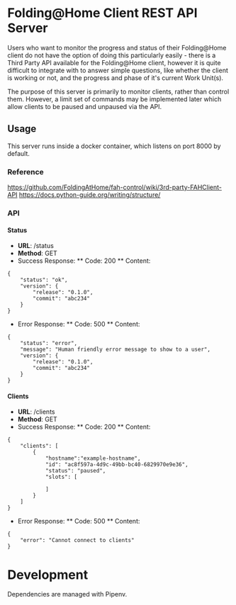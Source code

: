 # Folding@Home Client REST API Server

Users who want to monitor the progress and status of their Folding@Home client do not have the option of doing this particularly easily - there is a Third Party API available for the Folding@Home client, however it is quite difficult to integrate with to answer simple questions, like whether the client is working or not, and the progress and phase of it's current Work Unit(s).  

The purpose of this server is primarily to monitor clients, rather than control them.  However, a limit set of commands may be implemented later which allow clients to be paused and unpaused via the API.  

## Usage

This server runs inside a docker container, which listens on port 8000 by default.  

### Reference
https://github.com/FoldingAtHome/fah-control/wiki/3rd-party-FAHClient-API
https://docs.python-guide.org/writing/structure/

### API

#### Status
* **URL**: /status
* **Method**: GET
* Success Response:
** Code: 200
** Content: 
```
{
    "status": "ok",
    "version": {
        "release": "0.1.0",
        "commit": "abc234"
    }
}
```
* Error Response:
** Code: 500
** Content: 
```
{
    "status": "error",
    "message": "Human friendly error message to show to a user",
    "version": {
        "release": "0.1.0",
        "commit": "abc234"
    }
}
```

#### Clients
* **URL**: /clients
* **Method**: GET
* Success Response:
** Code: 200
** Content: 
```
{
    "clients": [
        {
            "hostname":"example-hostname",
            "id": "ac8f597a-4d9c-49bb-bc40-6829970e9e36",
            "status": "paused",
            "slots": [
                
            ]
        }
    ]
}
```
* Error Response:
** Code: 500
** Content:
```
{
    "error": "Cannot connect to clients"
}
```

# Development

Dependencies are managed with Pipenv. 